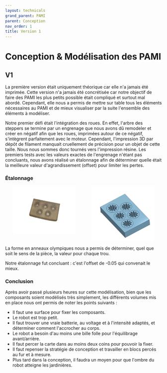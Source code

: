 ```yaml
---
layout: technicals
grand_parent: PAMI
parent: Conception
nav_order: 1
title: Version 1
---
```


# Conception & Modélisation des PAMI

## V1

<model-viewer disable-zoom src="./3d_files/PAMI_v1.gltf" ar ar-modes="webxr scene-viewer quick-look" camera-controls tone-mapping="commerce" shadow-intensity="1" style="height: 150%; width: 150%;">
<div class="progress-bar hide" slot="progress-bar">
        <div class="update-bar"></div>
    </div>
</model-viewer>

La première version était uniquement théorique car elle n'a jamais été imprimée. Cette version n'a jamais été concrétisée car notre objectif de faire des PAMI les plus petits possible était compliqué et surtout mal abordé. Cependant, elle nous a permis de mettre sur table tous les éléments nécessaires au PAMI et de mieux visualiser par la suite l'ensemble des éléments à modéliser.

Notre premier défi était l'intégration des roues. En effet, l'arbre des steppers se termine par un engrenage que nous avons dû remodeler et créer en négatif afin que les roues, imprimées autour de ce négatif, s'intègrent parfaitement avec le moteur.
Cependant, l'impression 3D par dépôt de filament manquait cruellement de précision pour un objet de cette taille. Nous nous sommes donc tournés vers l'impression résine. Les premiers tests avec les valeurs exactes de l'engrenage n'étant pas concluants, nous avons réalisé un étalonnage afin de déterminer quelle était la meilleure valeur d'agrandissement (offset) pour limiter les pertes.
### Étalonnage

<div style="display: flex; justify-content: space-around;">
<img src="../../images/etalonnage_reel.webp" height="40%" width="40%">
<img src="../../images/etalonnage_3d.webp" height="40%" width="40%">
</div>

La forme en anneaux olympiques nous a permis de déterminer, quel que soit le sens de la pièce, la valeur pour chaque trou.

Notre étalonnage fut concluant : c'est l'offset de -0.05 qui convenait le mieux.

### Conclusion

Après avoir passé plusieurs heures sur cette modélisation, bien que les composants soient modélisés très simplement, les différents volumes mis en place nous ont permis de noter les points suivants :

- Il faut une surface pour fixer les composants.
- Le robot est trop petit.
- Il faut trouver une vraie batterie, au voltage et à l'intensité adaptés, et déterminer comment l'accrocher au corps.
- Le robot a besoin d'au moins une bille folle pour l'équilibrage avant/arrière.
- Il faut percer la carte dans au moins deux coins pour pouvoir la fixer.
- Il faut repenser la stratégie de conception et travailler en blocs percés au fur et à mesure.
- Plus tard dans la conception, il faudra un moyen pour que l'ombre du robot atteigne les jardinières.
